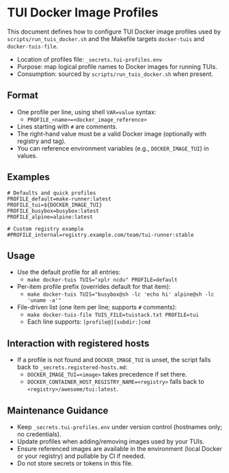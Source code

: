 # TUI Docker Image Profiles

This document defines how to configure TUI Docker image profiles used by `scripts/run_tuis_docker.sh` and the Makefile targets `docker-tuis` and `docker-tuis-file`.

- Location of profiles file: `_secrets.tui-profiles.env`
- Purpose: map logical profile names to Docker images for running TUIs.
- Consumption: sourced by `scripts/run_tuis_docker.sh` when present.

## Format
- One profile per line, using shell `VAR=value` syntax:
  - `PROFILE_<name>=<docker_image_reference>`
- Lines starting with `#` are comments.
- The right-hand value must be a valid Docker image (optionally with registry and tag).
- You can reference environment variables (e.g., `DOCKER_IMAGE_TUI`) in values.

## Examples
```
# Defaults and quick profiles
PROFILE_default=make-runner:latest
PROFILE_tui=${DOCKER_IMAGE_TUI}
PROFILE_busybox=busybox:latest
PROFILE_alpine=alpine:latest

# Custom registry example
#PROFILE_internal=registry.example.com/team/tui-runner:stable
```

## Usage
- Use the default profile for all entries:
  - `make docker-tuis TUIS="xplr ncdu" PROFILE=default`
- Per-item profile prefix (overrides default for that item):
  - `make docker-tuis TUIS="busybox@sh -lc 'echo hi' alpine@sh -lc 'uname -a'"`
- File-driven list (one item per line; supports `#` comments):
  - `make docker-tuis-file TUIS_FILE=tuistack.txt PROFILE=tui`
  - Each line supports: `[profile@][subdir:]cmd`

## Interaction with registered hosts
- If a profile is not found and `DOCKER_IMAGE_TUI` is unset, the script falls back to `_secrets.registered-hosts.md`:
  - `DOCKER_IMAGE_TUI=<image>` takes precedence if set there.
  - `DOCKER_CONTAINER_HOST_REGISTRY_NAME=<registry>` falls back to `<registry>/awesome/tui:latest`.

## Maintenance Guidance
- Keep `_secrets.tui-profiles.env` under version control (hostnames only; no credentials).
- Update profiles when adding/removing images used by your TUIs.
- Ensure referenced images are available in the environment (local Docker or your registry) and pullable by CI if needed.
- Do not store secrets or tokens in this file.

